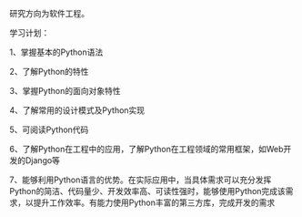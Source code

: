 研究方向为软件工程。

学习计划：

1、掌握基本的Python语法

2、了解Python的特性

3、掌握Python的面向对象特性

4、了解常用的设计模式及Python实现

5、可阅读Python代码

6、了解Python在工程中的应用，了解Python在工程领域的常用框架，如Web开发的Django等

7、能够利用Python语言的优势。在实际应用中，当具体需求可以充分发挥Python的简洁、代码量少、开发效率高、可读性强时，能够使用Python完成该需求，以提升工作效率。有能力使用Python丰富的第三方库，完成开发的需求